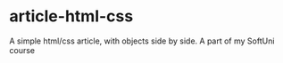 # article-html-css

A simple html/css article, with objects side by side. A part of my SoftUni course
